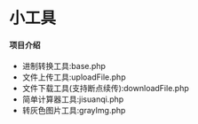 # 小工具

#### 项目介绍

- 进制转换工具:base.php
- 文件上传工具:uploadFile.php
- 文件下载工具(支持断点续传):downloadFile.php
- 简单计算器工具:jisuanqi.php
- 转灰色图片工具:grayImg.php






